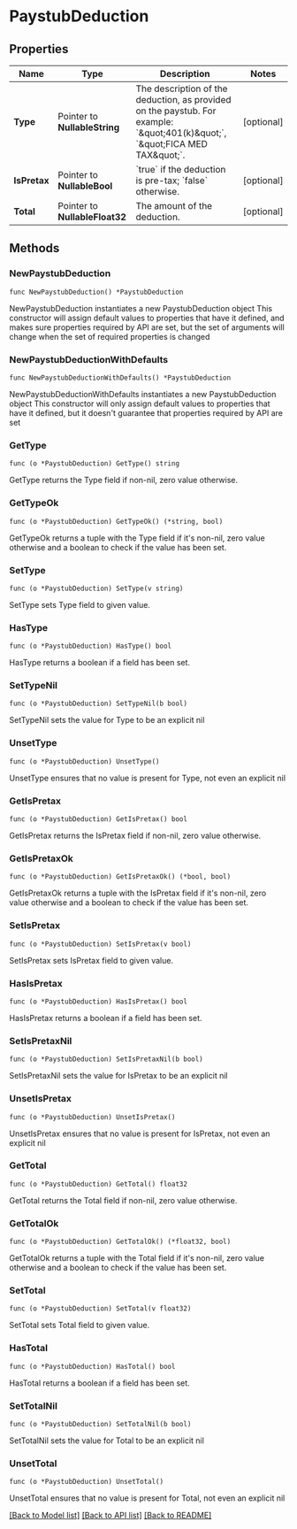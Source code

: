 # PaystubDeduction

## Properties

Name | Type | Description | Notes
------------ | ------------- | ------------- | -------------
**Type** | Pointer to **NullableString** | The description of the deduction, as provided on the paystub. For example: &#x60;\&quot;401(k)\&quot;&#x60;, &#x60;\&quot;FICA MED TAX\&quot;&#x60;. | [optional] 
**IsPretax** | Pointer to **NullableBool** | &#x60;true&#x60; if the deduction is pre-tax; &#x60;false&#x60; otherwise. | [optional] 
**Total** | Pointer to **NullableFloat32** | The amount of the deduction. | [optional] 

## Methods

### NewPaystubDeduction

`func NewPaystubDeduction() *PaystubDeduction`

NewPaystubDeduction instantiates a new PaystubDeduction object
This constructor will assign default values to properties that have it defined,
and makes sure properties required by API are set, but the set of arguments
will change when the set of required properties is changed

### NewPaystubDeductionWithDefaults

`func NewPaystubDeductionWithDefaults() *PaystubDeduction`

NewPaystubDeductionWithDefaults instantiates a new PaystubDeduction object
This constructor will only assign default values to properties that have it defined,
but it doesn't guarantee that properties required by API are set

### GetType

`func (o *PaystubDeduction) GetType() string`

GetType returns the Type field if non-nil, zero value otherwise.

### GetTypeOk

`func (o *PaystubDeduction) GetTypeOk() (*string, bool)`

GetTypeOk returns a tuple with the Type field if it's non-nil, zero value otherwise
and a boolean to check if the value has been set.

### SetType

`func (o *PaystubDeduction) SetType(v string)`

SetType sets Type field to given value.

### HasType

`func (o *PaystubDeduction) HasType() bool`

HasType returns a boolean if a field has been set.

### SetTypeNil

`func (o *PaystubDeduction) SetTypeNil(b bool)`

 SetTypeNil sets the value for Type to be an explicit nil

### UnsetType
`func (o *PaystubDeduction) UnsetType()`

UnsetType ensures that no value is present for Type, not even an explicit nil
### GetIsPretax

`func (o *PaystubDeduction) GetIsPretax() bool`

GetIsPretax returns the IsPretax field if non-nil, zero value otherwise.

### GetIsPretaxOk

`func (o *PaystubDeduction) GetIsPretaxOk() (*bool, bool)`

GetIsPretaxOk returns a tuple with the IsPretax field if it's non-nil, zero value otherwise
and a boolean to check if the value has been set.

### SetIsPretax

`func (o *PaystubDeduction) SetIsPretax(v bool)`

SetIsPretax sets IsPretax field to given value.

### HasIsPretax

`func (o *PaystubDeduction) HasIsPretax() bool`

HasIsPretax returns a boolean if a field has been set.

### SetIsPretaxNil

`func (o *PaystubDeduction) SetIsPretaxNil(b bool)`

 SetIsPretaxNil sets the value for IsPretax to be an explicit nil

### UnsetIsPretax
`func (o *PaystubDeduction) UnsetIsPretax()`

UnsetIsPretax ensures that no value is present for IsPretax, not even an explicit nil
### GetTotal

`func (o *PaystubDeduction) GetTotal() float32`

GetTotal returns the Total field if non-nil, zero value otherwise.

### GetTotalOk

`func (o *PaystubDeduction) GetTotalOk() (*float32, bool)`

GetTotalOk returns a tuple with the Total field if it's non-nil, zero value otherwise
and a boolean to check if the value has been set.

### SetTotal

`func (o *PaystubDeduction) SetTotal(v float32)`

SetTotal sets Total field to given value.

### HasTotal

`func (o *PaystubDeduction) HasTotal() bool`

HasTotal returns a boolean if a field has been set.

### SetTotalNil

`func (o *PaystubDeduction) SetTotalNil(b bool)`

 SetTotalNil sets the value for Total to be an explicit nil

### UnsetTotal
`func (o *PaystubDeduction) UnsetTotal()`

UnsetTotal ensures that no value is present for Total, not even an explicit nil

[[Back to Model list]](../README.md#documentation-for-models) [[Back to API list]](../README.md#documentation-for-api-endpoints) [[Back to README]](../README.md)


